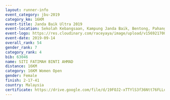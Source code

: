 ```yaml
---
layout: runner-info 
event_category: jbu-2019 
category_km: 16KM 
event-title: Janda Baik Ultra 2019  
event-location: Sekolah Kebangsaan, Kampung Janda Baik, Bentong, Pahang, Malaysia 
event-logo: https://res.cloudinary.com/raceyaya/image/upload/v1569217009/logo/janda-baik_vch1pc.jpg 
event-date: 2019-09-14 
overall_rank: 54
gender_rank: 7
category_rank: 4
bib: 63046
name: SITI FATIMAH BINTI AHMAD
distance: 16KM
category: 16KM Women Open
gender: Female
finish: 2-17-41
country: Malaysia
certificate: https://drive.google.com/file/d/19FOJ2-xTTYlS3f36Ntt76FLLu5kJjQel/view?usp=sharing
---
```

